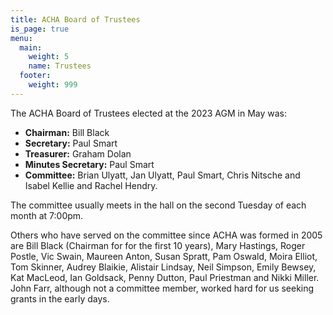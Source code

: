 ```yaml
---
title: ACHA Board of Trustees
is_page: true
menu:
  main:
    weight: 5
    name: Trustees
  footer:
    weight: 999
---
```

The ACHA Board of Trustees elected at the 2023 AGM in May was:

* **Chairman:** Bill Black
* **Secretary:** Paul Smart
* **Treasurer:** Graham Dolan
* **Minutes Secretary:** Paul Smart
* **Committee:** Brian Ulyatt, Jan Ulyatt,  Paul Smart, Chris Nitsche and Isabel Kellie and Rachel Hendry.

The committee usually meets in the hall on the second Tuesday of each month at 7:00pm.

Others who have served on the committee since ACHA was formed in 2005 are Bill Black (Chairman for for the first 10 years), Mary Hastings, Roger Postle, Vic Swain, Maureen Anton, Susan Spratt, Pam Oswald, Moira Elliot, Tom Skinner, Audrey Blaikie, Alistair Lindsay, Neil Simpson, Emily Bewsey, Kat MacLeod, Ian Goldsack, Penny Dutton, Paul Priestman and Nikki Miller. John Farr, although not a committee member, worked hard for us seeking grants in the early days.
